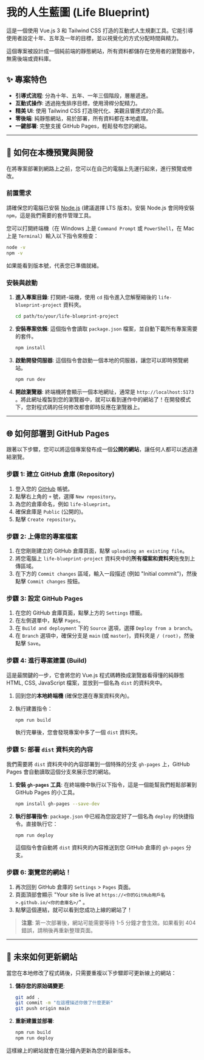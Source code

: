 # 我的人生藍圖 (Life Blueprint)

這是一個使用 Vue.js 3 和 Tailwind CSS 打造的互動式人生規劃工具。它能引導使用者設定十年、五年及一年的目標，並以視覺化的方式分配時間與精力。

這個專案被設計成一個純前端的靜態網站，所有資料都儲存在使用者的瀏覽器中，無需後端或資料庫。

## ✨ 專案特色

- **引導式流程**: 分為十年、五年、一年三個階段，層層遞進。
- **互動式操作**: 透過拖曳排序目標，使用滑桿分配精力。
- **精美 UI**: 使用 Tailwind CSS 打造現代化、美觀且響應式的介面。
- **零後端**: 純靜態網站，易於部署，所有資料都在本地處理。
- **一鍵部署**: 完整支援 GitHub Pages，輕鬆發布您的網站。

---

## 🚀 如何在本機預覽與開發

在將專案部署到網路上之前，您可以在自己的電腦上先運行起來，進行預覽或修改。

### **前置需求**

請確保您的電腦已安裝 [Node.js](https://nodejs.org/ ) (建議選擇 LTS 版本)。安裝 Node.js 會同時安裝 `npm`，這是我們需要的套件管理工具。

您可以打開終端機（在 Windows 上是 `Command Prompt` 或 `PowerShell`，在 Mac 上是 `Terminal`）輸入以下指令來檢查：

```bash
node -v
npm -v
```

如果能看到版本號，代表您已準備就緒。

### **安裝與啟動**

1.  **進入專案目錄**:
    打開終-端機，使用 `cd` 指令進入您解壓縮後的 `life-blueprint-project` 資料夾。

    ```bash
    cd path/to/your/life-blueprint-project
    ```

2.  **安裝專案依賴**:
    這個指令會讀取 `package.json` 檔案，並自動下載所有專案需要的套件。

    ```bash
    npm install
    ```

3.  **啟動開發伺服器**:
    這個指令會啟動一個本地的伺服器，讓您可以即時預覽網站。

    ```bash
    npm run dev
    ```

4.  **開啟瀏覽器**:
    終端機將會顯示一個本地網址，通常是 `http://localhost:5173` 。將此網址複製到您的瀏覽器中，就可以看到運作中的網站了！在開發模式下，您對程式碼的任何修改都會即時反應在瀏覽器上。

---

## 🌐 如何部署到 GitHub Pages

跟著以下步驟，您可以將這個專案發布成一個**公開的網站**，讓任何人都可以透過連結瀏覽。

### **步驟 1: 建立 GitHub 倉庫 (Repository)**

1.  登入您的 [GitHub](https://github.com/ ) 帳號。
2.  點擊右上角的 `+` 號，選擇 `New repository`。
3.  為您的倉庫命名，例如 `life-blueprint`。
4.  確保倉庫是 `Public` (公開的)。
5.  點擊 `Create repository`。

### **步驟 2: 上傳您的專案檔案**

1.  在您剛剛建立的 GitHub 倉庫頁面，點擊 `uploading an existing file`。
2.  將您電腦上 `life-blueprint-project` 資料夾中的**所有檔案和資料夾**拖曳到上傳區域。
3.  在下方的 `Commit changes` 區域，輸入一段描述 (例如 "Initial commit")，然後點擊 `Commit changes` 按鈕。

### **步驟 3: 設定 GitHub Pages**

1.  在您的 GitHub 倉庫頁面，點擊上方的 `Settings` 標籤。
2.  在左側選單中，點擊 `Pages`。
3.  在 `Build and deployment` 下的 `Source` 選項，選擇 `Deploy from a branch`。
4.  在 `Branch` 選項中，確保分支是 `main` (或 `master`)，資料夾是 `/ (root)`，然後點擊 `Save`。

### **步驟 4: 進行專案建置 (Build)**

這是最關鍵的一步，它會將您的 Vue.js 程式碼轉換成瀏覽器看得懂的純靜態 HTML, CSS, JavaScript 檔案，並放到一個名為 `dist` 的資料夾中。

1.  回到您的**本地終端機** (確保您還在專案資料夾內)。
2.  執行建置指令：

    ```bash
    npm run build
    ```

    執行完畢後，您會發現專案中多了一個 `dist` 資料夾。

### **步驟 5: 部署 `dist` 資料夾的內容**

我們需要將 `dist` 資料夾中的內容部署到一個特殊的分支 `gh-pages` 上，GitHub Pages 會自動讀取這個分支來展示您的網站。

1.  **安裝 `gh-pages` 工具**:
    在終端機中執行以下指令，這是一個能幫我們輕鬆部署到 GitHub Pages 的小工具。

    ```bash
    npm install gh-pages --save-dev
    ```

2.  **執行部署指令**:
    `package.json` 中已經為您設定好了一個名為 `deploy` 的快捷指令。直接執行它：

    ```bash
    npm run deploy
    ```

    這個指令會自動將 `dist` 資料夾的內容推送到您 GitHub 倉庫的 `gh-pages` 分支。

### **步驟 6: 瀏覽您的網站！**

1.  再次回到 GitHub 倉庫的 `Settings` > `Pages` 頁面。
2.  頁面頂部會顯示 "Your site is live at `https://<你的GitHub用戶名>.github.io/<你的倉庫名>/`" 。
3.  點擊這個連結，就可以看到您成功上線的網站了！

> **注意**: 第一次部署後，網站可能需要等待 1-5 分鐘才會生效。如果看到 404 錯誤，請稍後再重新整理頁面。

---

## 🔄 未來如何更新網站

當您在本地修改了程式碼後，只需要重複以下步驟即可更新線上的網站：

1.  **儲存您的原始碼變更**:
    ```bash
    git add .
    git commit -m "在這裡描述你做了什麼更新"
    git push origin main
    ```

2.  **重新建置並部署**:
    ```bash
    npm run build
    npm run deploy
    ```

這樣線上的網站就會在幾分鐘內更新為您的最新版本。
